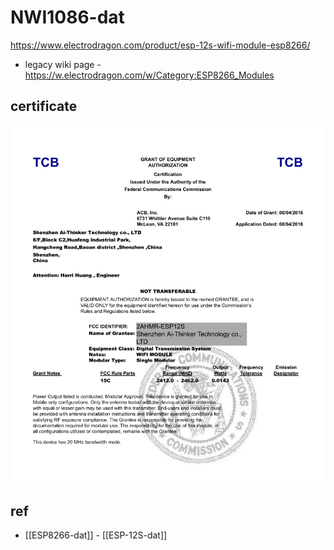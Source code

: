 
# NWI1086-dat 


https://www.electrodragon.com/product/esp-12s-wifi-module-esp8266/

- legacy wiki page - https://w.electrodragon.com/w/Category:ESP8266_Modules




## certificate 

![](2023-11-28-17-09-32.png)


## ref 

- [[ESP8266-dat]] - [[ESP-12S-dat]]


